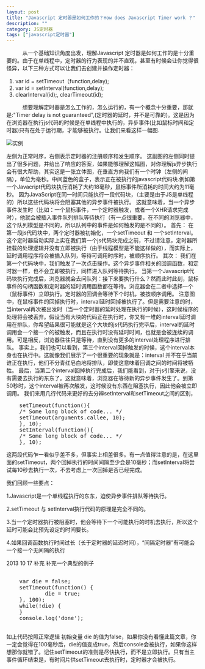 ```yaml
---
layout: post
title: "Javascript 定时器是如何工作的？How does Javascript Timer work ？"
description: ""
category: JS定时器
tags: ["javascript定时器"]
---
```


　　　从一个基础知识角度出发，理解Javascript 定时器是如何工作的是十分重要的。由于在单线程中，定时器的行为表现的并不直观，甚至有时候会让你觉得很怪异，以下三种方式可以让我们去创建并操作定时器：

1. var id = setTimeout（function,delay);
2. var id = setInterval(function,delay);
3. clearInterval(id);, clearTimeout(id); 

　　　想要理解定时器是怎么工作的，怎么运行的，有一个概念十分重要，那就是:"Timer delay is not guaranteed",(定时器的延时，并不是可靠的)。这是因为在浏览器在执行js代码的时候是在单线程中执行的，异步事件(比如鼠标时间和定时器)只有在处于运行期，才能够被执行。让我们来看这样一幅图.

![实例](http://ejohn.org/files/Timers.png)

左侧为正常时序，右侧表示定时器的注册顺序和发生顺序。
这副图的左侧同时提出了很多问题，并给出了响应的答案，如果能够理解这幅图，对你理解js异步执行会有很大帮助，其实这是一张立体图，在垂直方向我们有一个时钟（左侧的间隔），单位为毫秒。中间蓝色的盒子，表示正在被执行的javascript代码块.例如第一个Javacript代码块执行消耗了大约18毫秒，鼠标事件所消耗的时间大约为11毫秒。
     因为JavaScript在同一时间只能执行一段代码块，（主要是由于JS是单线程的）所以这些代码块将会阻塞其他的异步事件被执行。
这就意味着，当一个异步事件发生时（比如：一个鼠标事件，一个定时器触发，或者一个XHR请求完成时），他就会被插入事件队列排队等待执行（有一点很重要，在不同的浏览器中，这个队列模型是不同的，所以队列中的事件是如何触发的是不同的）。
	首先：
在第一段js代码块中，两个定时器被初始化，一个setTimeout 和 一个setInterval。这个定时器启动实际上实在我们第一个js代码块完成之前，不过请注意，定时器所挂载的处理逻辑并没有立即被执行（由于线程模型是不能这样做的），而实际上，延时调用程序将会被插入队列，等待可调用时序时，被顺序执行。
其次：
我们在第一个代码块中，我们触发了一次点击操作。这个异步事件相关的回调函数，和定时器一样，也不会立即被执行，同样进入队列等待执行。
当第一个Javascript代码块执行完成后，浏览器就会去问队列：接下来要执行什么？然而此时此刻，鼠标事件的句柄函数和定时器的延时调用函数都在等待。浏览器会在二者中选择一个（鼠标事件）立即执行。定时器的回调会等待下个时机，被按顺序调用。
注意图中，在鼠标事件的回掉执行时，interval延时回掉被执行了。但是需要注意的时，当interval再次被出发时（当一个定时器的延时处理在执行的时候），这时候程序的处理将会被丢弃。假设当有大块的代码正在执行时，你又有一堆的interval延时调用在排队，你希望结果很可能就是这个大块的js代码执行完毕后，interval的延时调用会一个接一个的被触发，而且在执行时没有延时时间，也就是会被连续的调用。可是相反，浏览器往往只是等待，直到没有更多的interval处理程序进行排队。
事实上，我们也可以看到，第三个interval回掉触发的时候，这个interval本身也在执行中。这就像我们展示了一个很重要的现象就是：interval 并不在乎当前谁正在执行，他们不分青红皂白地将排队，即使这意味着回调之间的时间将被牺牲。
最后，当第二个interval回掉执行完成后，我们能看到，对于js引擎来说，没有需要去执行的东东了。这就意味着，浏览器在等待新的异步事件发生了。到第50秒时，这个interval被再次触发，这时候没有东西在阻塞执行，因此他会被立即调用。
我们来用几行代码来更好的去分辨setInterval和setTimeout之间的区别，


<pre class="prettyprint lang-js linenums">
	setTimeout(function(){
	/* Some long block of code... */
	setTimeout(arguments.callee, 10);
	}, 10);
	setInterval(function(){
	/* Some long block of code... */
	}, 10);
</pre>


这两段代码乍一看似乎差不多，但事实上相差很多。有一点值得注意的是，在这里面的setTimeout，两个回掉执行的时间间隔至少会是10毫秒；而setInterval将尝试每10秒去执行一次，不去考虑上一次回掉是否已经完成。

我们回顾一些要点：

1.Javascript是一个单线程执行的东东，迫使异步事件排队等待执行。
	
2.setTimeout 与 setInterval执行代码的原理是完全不同的。
	
3.当一个定时器执行被阻塞时，他会等待下一个可能执行的时机去执行，所以这个延时可能会比预先设定的时间要长。
	
4.如果回调函数执行时间过长（长于定时器的延迟时间），“间隔定时器”有可能会一个接一个无间隔的执行

2013 10 17 补充
补充一个典型的例子

<pre class="prettyprint lang-js linenums">

	var die = false;
	setTimeout(function() {
    		die = true;
	}, 100);
	while(!die) {
	}
	console.log('done');
	
</pre>


如上代码按照正常逻辑 初始变量 die 的值为false，如果你没有看懂此篇文章，你一定会觉得在100毫秒后，die的值变成true，然后console会被执行，如果你这样想那你就错了。记住setTimeout的准则是尽快执行，而不是立即执行。只有当主事件循环结束是，有时间片供setTimeout去执行时，定时器才会被执行。